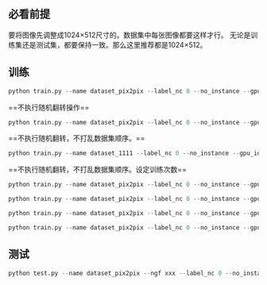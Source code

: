 ## 必看前提

要将图像先调整成1024×512尺寸的。数据集中每张图像都要这样才行。
无论是训练集还是测试集，都要保持一致。那么这里推荐都是1024×512。

## 训练

```python
python train.py --name dataset_pix2pix --label_nc 0 --no_instance --gpu_ids 0 
```

==不执行随机翻转操作==

```python
python train.py --name dataset_pix2pix --label_nc 0 --no_instance --gpu_ids 0  --no_flip
```

==不执行随机翻转，不打乱数据集顺序。==

```python
python train.py --name dataset_1111 --label_nc 0 --no_instance --gpu_ids 0  --no_flip --serial_batches
```

==不执行随机翻转，不打乱数据集顺序。设定训练次数==

```python
python train.py --name dataset_pix2pix --label_nc 0 --no_instance --gpu_ids 0  --no_flip --serial_batches --niter xxx --niter_decay xxx
```
```python
python train.py --name dataset_pix2pix --label_nc 0 --no_instance --gpu_ids 0 --niter xxx --niter_decay xxx
```
```python
python train.py --name dataset_pix2pix --label_nc 0 --no_instance --gpu_ids 0 --niter xxx --niter_decay xxx
```
```python
python train.py --name dataset_pix2pix --label_nc 0 --no_instance --gpu_ids 0 --niter xxx --niter_decayxxx
```
## 测试

```python
python test.py --name dataset_pix2pix --ngf xxx --label_nc 0 --no_instance --how_many xxx
```

